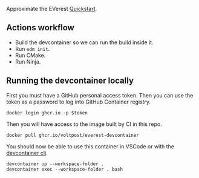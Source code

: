 Approximate the EVerest [Quickstart](https://everest.github.io/nightly/general/03_quick_start_guide.html).

## Actions workflow
- Build the devcontainer so we can run the build inside it.
- Run `edm init`.
- Run CMake.
- Run Ninja.

## Running the devcontainer locally
First you must have a GitHub personal access token. Then you can use the token as a password to log into GitHub Container registry.
```shell
docker login ghcr.io -p $token
```
Then you will have access to the image built by CI in this repo.
```shell
docker pull ghcr.io/voltpost/everest-devcontainer
```
You should now be able to use this container in VSCode or with the [devcontainer cli](https://github.com/devcontainers/cli).
```shell
devcontainer up --workspace-folder .
devcontainer exec --workspace-folder . bash
```
